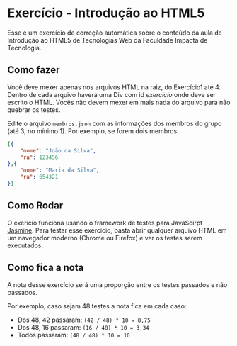 # Exercício - Introdução ao HTML5

Esse é um exercício de correção automática sobre o conteúdo da aula de Introdução ao HTML5 de Tecnologias Web da Faculdade Impacta de Tecnologia.

## Como fazer

Você deve mexer apenas nos arquivos HTML na raiz, do Exercício1 até 4. Dentro de cada arquivo haverá uma Div com id _exercicio_ onde deve ser escrito o HTML. Vocês não devem mexer em mais nada do arquivo para não quebrar os testes.

Edite o arquivo `membros.json` com as informações dos membros do grupo (até 3, no mínimo 1). Por exemplo, se forem dois membros:

```json
[{
    "nome": "João da Silva",
    "ra": 123456
},{
    "nome": "Maria da Silva",
    "ra": 654321
}]
```

## Como Rodar

O exerício funciona usando o framework de testes para JavaScirpt [Jasmine](https://jasmine.github.io). Para testar esse exercício, basta abrir qualquer arquivo HTML em um navegador moderno (Chrome ou Firefox) e ver os testes serem executados.

## Como fica a nota

A nota desse exercício será uma proporção entre os testes passados e não passados.

Por exemplo, caso sejam 48 testes a nota fica em cada caso:

- Dos 48, 42 passaram: `(42 / 48) * 10 = 8,75`
- Dos 48, 16 passaram: `(16 / 48) * 10 = 3,34`
- Todos passaram: `(48 / 48) * 10 = 10`
